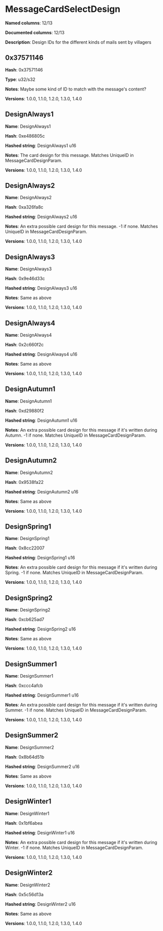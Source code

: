 # MessageCardSelectDesign
**Named columns**: 12/13

**Documented columns**: 12/13

**Description**: Design IDs for the different kinds of mails sent by villagers
## 0x37571146

**Hash**: 0x37571146

**Type**: u32/s32

**Notes**: Maybe some kind of ID to match with the message's content?

**Versions**: 1.0.0, 1.1.0, 1.2.0, 1.3.0, 1.4.0

## DesignAlways1

**Name**: DesignAlways1

**Hash**: 0xe486805c

**Hashed string**: DesignAlways1 u16

**Notes**: The card design for this message. Matches UniqueID in MessageCardDesignParam.

**Versions**: 1.0.0, 1.1.0, 1.2.0, 1.3.0, 1.4.0

## DesignAlways2

**Name**: DesignAlways2

**Hash**: 0xa326fa8c

**Hashed string**: DesignAlways2 u16

**Notes**: An extra possible card design for this message. -1 if none. Matches UniqueID in MessageCardDesignParam.

**Versions**: 1.0.0, 1.1.0, 1.2.0, 1.3.0, 1.4.0

## DesignAlways3

**Name**: DesignAlways3

**Hash**: 0x9e46d33c

**Hashed string**: DesignAlways3 u16

**Notes**: Same as above

**Versions**: 1.0.0, 1.1.0, 1.2.0, 1.3.0, 1.4.0

## DesignAlways4

**Name**: DesignAlways4

**Hash**: 0x2c660f2c

**Hashed string**: DesignAlways4 u16

**Notes**: Same as above

**Versions**: 1.0.0, 1.1.0, 1.2.0, 1.3.0, 1.4.0

## DesignAutumn1

**Name**: DesignAutumn1

**Hash**: 0xd29880f2

**Hashed string**: DesignAutumn1 u16

**Notes**: An extra possible card design for this message if it's written during Autumn. -1 if none. Matches UniqueID in MessageCardDesignParam.

**Versions**: 1.0.0, 1.1.0, 1.2.0, 1.3.0, 1.4.0

## DesignAutumn2

**Name**: DesignAutumn2

**Hash**: 0x9538fa22

**Hashed string**: DesignAutumn2 u16

**Notes**: Same as above

**Versions**: 1.0.0, 1.1.0, 1.2.0, 1.3.0, 1.4.0

## DesignSpring1

**Name**: DesignSpring1

**Hash**: 0x8cc22007

**Hashed string**: DesignSpring1 u16

**Notes**: An extra possible card design for this message if it's written during Spring. -1 if none. Matches UniqueID in MessageCardDesignParam.

**Versions**: 1.0.0, 1.1.0, 1.2.0, 1.3.0, 1.4.0

## DesignSpring2

**Name**: DesignSpring2

**Hash**: 0xcb625ad7

**Hashed string**: DesignSpring2 u16

**Notes**: Same as above

**Versions**: 1.0.0, 1.1.0, 1.2.0, 1.3.0, 1.4.0

## DesignSummer1

**Name**: DesignSummer1

**Hash**: 0xccc4afcb

**Hashed string**: DesignSummer1 u16

**Notes**: An extra possible card design for this message if it's written during Summer. -1 if none. Matches UniqueID in MessageCardDesignParam.

**Versions**: 1.0.0, 1.1.0, 1.2.0, 1.3.0, 1.4.0

## DesignSummer2

**Name**: DesignSummer2

**Hash**: 0x8b64d51b

**Hashed string**: DesignSummer2 u16

**Notes**: Same as above

**Versions**: 1.0.0, 1.1.0, 1.2.0, 1.3.0, 1.4.0

## DesignWinter1

**Name**: DesignWinter1

**Hash**: 0x1bf6abea

**Hashed string**: DesignWinter1 u16

**Notes**: An extra possible card design for this message if it's written during Winter. -1 if none. Matches UniqueID in MessageCardDesignParam.

**Versions**: 1.0.0, 1.1.0, 1.2.0, 1.3.0, 1.4.0

## DesignWinter2

**Name**: DesignWinter2

**Hash**: 0x5c56d13a

**Hashed string**: DesignWinter2 u16

**Notes**: Same as above

**Versions**: 1.0.0, 1.1.0, 1.2.0, 1.3.0, 1.4.0

